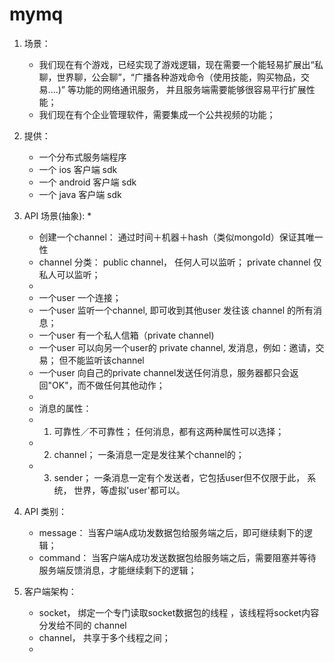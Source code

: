 # mymq

1.  场景：
    * 我们现在有个游戏，已经实现了游戏逻辑，现在需要一个能轻易扩展出“私聊，世界聊，公会聊”，“广播各种游戏命令（使用技能，购买物品，交易....)” 等功能的网络通讯服务， 并且服务端需要能够很容易平行扩展性能；
    * 我们现在有个企业管理软件，需要集成一个公共视频的功能；
    
    
2.  提供：
    * 一个分布式服务端程序
    * 一个 ios 客户端 sdk
    * 一个 android 客户端 sdk
    * 一个 java 客户端 sdk


3. API 场景(抽象):
    * 
    *    创建一个channel： 通过时间＋机器＋hash（类似mongoId）保证其唯一性
    *    channel 分类： public channel， 任何人可以监听；  private channel 仅私人可以监听；
    *    
    * 一个user 一个连接；
    * 一个user 监听一个channel, 即可收到其他user 发往该 channel 的所有消息；
    * 一个user 有一个私人信箱（private channel)
    * 一个user 可以向另一个user的 private channel, 发消息，例如：邀请，交易； 但不能监听该channel
    * 一个user 向自己的private channel发送任何消息，服务器都只会返回"OK"，而不做任何其他动作；
    * 
    * 消息的属性：
    *    1.    可靠性／不可靠性；  任何消息，都有这两种属性可以选择；
    *    2.    channel；   一条消息一定是发往某个channel的；
    *    3.    sender；    一条消息一定有个发送者，它包括user但不仅限于此， 系统， 世界，等虚拟'user'都可以。


4. API 类别：
    * message： 当客户端A成功发数据包给服务端之后，即可继续剩下的逻辑；
    * command： 当客户端A成功发送数据包给服务端之后，需要阻塞并等待服务端反馈消息，才能继续剩下的逻辑；


5. 客户端架构：
    * socket，  绑定一个专门读取socket数据包的线程 ，该线程将socket内容分发给不同的 channel
    * channel， 共享于多个线程之间；
    * 

